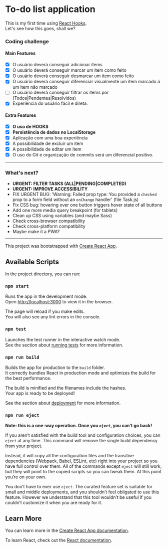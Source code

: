 
# To-do list application

This is my first time using [React Hooks](https://reactjs.org/docs/hooks-intro.html).  
Let's see how this goes, shall we?

### Coding challenge

#### Main Features
- [x] O usuário deverá conseguir adicionar items
- [x] O usuário deverá conseguir marcar um item como feito
- [x] O usuário deverá conseguir desmarcar um item como feito
- [x] O usuário deverá conseguir diferenciar visualmente um item marcado à um item não marcado
- [ ] O usuário deverá conseguir filtrar os items por (Todos|Pendentes|Resolvidos)
- [x] Experiência do usuário fácil e direta.

#### Extra Features
- [x] **O uso de HOOKS**
- [x] **Persistência de dados no LocalStorage**
- [x] Aplicação com uma boa experiência
- [x] A possibilidade de excluir um item
- [x] A possibilidade de editar um item 
- [x] O uso do Git e organização de commits será um diferencial positivo.  

---

### What's next?
* **URGENT: FILTER TASKS (ALL|PENDING|COMPLETED)**
* **URGENT: IMPROVE ACCESSIBILITY**
* FIX URGENT BUG: 'Warning: Failed prop type: You provided a `checked` prop to a form field without an `onChange` handler' (file Task.js)
* Fix CSS bug: hovering over one button triggers hover state of all buttons
* Add one more media query breakpoint (for tablets)
* Clean up CSS using variables (and maybe Sass) 
* Check cross-browser compatibility
* Check cross-platform compatibility
* Maybe make it a PWA?
  
---
    
This project was bootstrapped with [Create React App](https://github.com/facebook/create-react-app).

## Available Scripts

In the project directory, you can run:

### `npm start`

Runs the app in the development mode.<br>
Open [http://localhost:3000](http://localhost:3000) to view it in the browser.

The page will reload if you make edits.<br>
You will also see any lint errors in the console.

### `npm test`

Launches the test runner in the interactive watch mode.<br>
See the section about [running tests](https://facebook.github.io/create-react-app/docs/running-tests) for more information.

### `npm run build`

Builds the app for production to the `build` folder.<br>
It correctly bundles React in production mode and optimizes the build for the best performance.

The build is minified and the filenames include the hashes.<br>
Your app is ready to be deployed!

See the section about [deployment](https://facebook.github.io/create-react-app/docs/deployment) for more information.

### `npm run eject`

**Note: this is a one-way operation. Once you `eject`, you can’t go back!**

If you aren’t satisfied with the build tool and configuration choices, you can `eject` at any time. This command will remove the single build dependency from your project.

Instead, it will copy all the configuration files and the transitive dependencies (Webpack, Babel, ESLint, etc) right into your project so you have full control over them. All of the commands except `eject` will still work, but they will point to the copied scripts so you can tweak them. At this point you’re on your own.

You don’t have to ever use `eject`. The curated feature set is suitable for small and middle deployments, and you shouldn’t feel obligated to use this feature. However we understand that this tool wouldn’t be useful if you couldn’t customize it when you are ready for it.

## Learn More

You can learn more in the [Create React App documentation](https://facebook.github.io/create-react-app/docs/getting-started).

To learn React, check out the [React documentation](https://reactjs.org/).